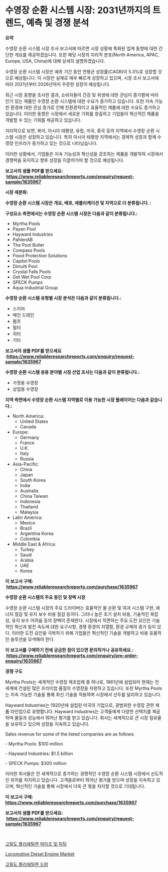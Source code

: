 <p><h1>수영장 순환 시스템 시장: 2031년까지의 트렌드, 예측 및 경쟁 분석</h1></p><p><strong>요약</strong></p>
<p><p>수영장 순환 시스템 시장 조사 보고서에 따르면 시장 상황에 특화된 업계 동향에 대한 간단한 개요를 제공하겠습니다. 또한 해당 시장의 지리적 분포(North America, APAC, Europe, USA, China)에 대해 상세히 설명하겠습니다.</p><p>수영장 순환 시스템 시장은 예측 기간 동안 연평균 성장률(CAGR)이 5.3%로 성장할 것으로 예상됩니다. 이 시장은 실제로 매우 빠르게 성장하고 있으며, 시장 조사 보고서에 따라 2021년부터 2026년까지 꾸준한 성장이 예상됩니다.</p><p>최근 시장 동향을 조사한 결과, 소비자들이 건강 및 위생에 대한 관심이 증가함에 따라 인기 있는 제품인 수영장 순환 시스템에 대한 수요가 증가하고 있습니다. 또한 지속 가능한 환경에 대한 관심 증가로 인해 친환경적이고 효율적인 제품에 대한 수요도 증가하고 있습니다. 이러한 동향은 시장에서 새로운 기회를 창출하고 기업들이 혁신적인 제품을 개발할 수 있는 기회를 제공하고 있습니다.</p><p>지리적으로 보면, 북미, 아시아 태평양, 유럽, 미국, 중국 등의 지역에서 수영장 순환 시스템 시장은 성장하고 있습니다. 특히 아시아 태평양 지역에서는 경제적 성장과 함께 수영장 인프라가 증가하고 있는 것으로 나타났습니다.</p><p>이러한 상황에서, 기업들은 지속 가능성과 혁신성을 강조하는 제품을 개발하여 시장에서 경쟁력을 유지하고 향후 성장을 이끌어가야 할 것으로 예상됩니다.</p></p>
<p><strong>보고서의 샘플 PDF를 받으세요: &nbsp;<a href="https://www.reliableresearchreports.com/enquiry/request-sample/1635967">https://www.reliableresearchreports.com/enquiry/request-sample/1635967</a></strong></p>
<p><strong>시장 세분화:</strong></p>
<p><strong> 수영장 순환 시스템 시장은 개요, 배포, 애플리케이션 및 지역으로 더 분류됩니다. :</strong></p>
<p><strong>구성요소 측면에서는 수영장 순환 시스템 시장은 다음과 같이 분류됩니다.:</strong></p>
<p><ul><li>Myrtha Pools</li><li>Payan Pool</li><li>Hayward Industries</li><li>PahlenAB</li><li>The Pool Butler</li><li>Compass Pools</li><li>Flood Protection Solutions</li><li>Capitol Pools</li><li>Dimulti Pool</li><li>Crystal Falls Pools</li><li>Get Wet Pool Corp</li><li>SPECK Pumps</li><li>Aqua Industrial Group</li></ul></p>
<p><strong> 수영장 순환 시스템 유형별 시장 분석은 다음과 같이 분류됩니다.:</strong></p>
<p><ul><li>스키머</li><li>메인 드레인</li><li>펌프</li><li>필터</li><li>히터</li><li>기타</li></ul></p>
<p><strong>보고서의 샘플 PDF를 받으세요 :<a href="https://www.reliableresearchreports.com/enquiry/request-sample/1635967">https://www.reliableresearchreports.com/enquiry/request-sample/1635967</a></strong></p>
<p><strong> 수영장 순환 시스템 응용 분야별 시장 산업 조사는 다음과 같이 분류됩니다.:</strong></p>
<p><ul><li>가정용 수영장</li><li>상업용 수영장</li></ul></p>
<p><strong>지역 측면에서 수영장 순환 시스템 지역별로 이용 가능한 시장 플레이어는 다음과 같습니다.:</strong></p>
<p><ul>
    <li>
        North America:
        <ul>
            <li>United States</li>
            <li>Canada</li>
        </ul>
    </li>
    <li>
        Europe:
        <ul>
            <li>Germany</li>
            <li>France</li>
            <li>U.K.</li>
            <li>Italy</li>
            <li>Russia</li>
        </ul>
    </li>
    <li>
        Asia-Pacific:
        <ul>
            <li>China</li>
            <li>Japan</li>
            <li>South Korea</li>
            <li>India</li>
            <li>Australia</li>
            <li>China Taiwan</li>
            <li>Indonesia</li>
            <li>Thailand</li>
            <li>Malaysia</li>
        </ul>
    </li>
    <li>
        Latin America:
        <ul>
            <li>Mexico</li>
            <li>Brazil</li>
            <li>Argentina Korea</li>
            <li>Colombia</li>
        </ul>
    </li>
    <li>
        Middle East & Africa:
        <ul>
            <li>Turkey</li>
            <li>Saudi</li>
            <li>Arabia</li>
            <li>UAE</li>
            <li>Korea</li>
        </ul>
    </li>
    </ul></p>
<p><strong>이 보고서 구매: &nbsp;<a href="https://www.reliableresearchreports.com/purchase/1635967">https://www.reliableresearchreports.com/purchase/1635967</a></strong></p>
<p><strong>수영장 순환 시스템의 주요 동인 및 장벽 시장</strong></p>
<p><p>수영장 순환 시스템 시장의 주요 드라이버는 효율적인 물 순환 및 여과 시스템 구현, 에너지 절감 및 유지 보수 비용 절감 등이다. 그러나 높은 초기 설치 비용, 기술적인 복잡성, 유지 보수 어려움 등의 장벽이 존재한다. 시장에서 직면하는 주요 도전 요인은 기술적인 혁신과 발전 속도에 대한 요구사항, 경쟁 환경의 치열함, 환경 규제의 증가 등이 있다. 이러한 도전 요인을 극복하기 위해 기업들은 혁신적인 기술을 개발하고 비용 효율적인 솔루션을 모색해야 한다.</p></p>
<p><strong>이 보고서를 구매하기 전에 궁금한 점이 있으면 문의하거나 공유하세요.: &nbsp;<a href="https://www.reliableresearchreports.com/enquiry/pre-order-enquiry/1635967">https://www.reliableresearchreports.com/enquiry/pre-order-enquiry/1635967</a></strong></p>
<p><strong>경쟁 구도</strong></p>
<p><p>Myrtha Pools는 세계적인 수영장 제조업체 중 하나로, 1961년에 설립되어 현재는 전 세계에 건설된 많은 프리미엄 품질의 수영장을 자랑하고 있습니다. 또한 Myrtha Pools는 지속 가능한 기술을 통해 최신 기술을 적용하며 시장에서 선두를 달리하고 있습니다.</p><p>Hayward Industries는 1920년에 설립된 미국의 기업으로, 광범위한 수영장 관련 제품 라인업으로 유명합니다. Hayward Industries는 고객들에게 다양한 선택지를 제공하며 품질과 성능에서 뛰어난 평가를 받고 있습니다. 회사는 세계적으로 큰 시장 점유율을 보유하고 있으며 성장을 지속하고 있습니다.</p><p>Sales revenue for some of the listed companies are as follows:</p><p>- Myrtha Pools: $100 million</p><p>- Hayward Industries: $1.5 billion</p><p>- SPECK Pumps: $300 million</p><p>이러한 회사들은 전 세계적으로 증가하는 경쟁적인 수영장 순환 시스템 시장에서 선도적인 위치를 차지하고 있습니다. 고객들로부터 뛰어난 평가를 받으며 성장을 지속하고 있으며, 혁신적인 기술을 통해 시장에서 더욱 큰 몫을 차지할 것으로 기대됩니다.</p></p>
<p><strong>이 보고서 구매: &nbsp; <a href="https://www.reliableresearchreports.com/purchase/1635967">https://www.reliableresearchreports.com/purchase/1635967</a></strong></p>
<p><strong>보고서의 샘플 PDF를 받으세요: &nbsp;<a href="https://www.reliableresearchreports.com/enquiry/request-sample/1635967">https://www.reliableresearchreports.com/enquiry/request-sample/1635967</a></strong><strong></strong></p>
<p>&nbsp;</p>
<p><p><a href="https://medium.com/@angelardelean202220221/hdpe-%ED%8C%8C%EC%9D%B4%ED%94%84-%EB%B0%8F-%ED%94%BC%ED%8C%85-%EC%8B%9C%EC%9E%A5-%EC%84%B1%EA%B3%B5%EC%A0%81%EC%9D%B8-%EB%B9%84%EC%A6%88%EB%8B%88%EC%8A%A4-%EC%A0%84%EB%9E%B5%EC%9D%98-%ED%95%B5%EC%8B%AC-%EC%9A%94%EC%86%8C-2031%EB%85%84%EA%B9%8C%EC%A7%80-%EC%98%88%EC%B8%A1-cd9171159fe9">고밀도 폴리에틸렌 파이프 및 피팅</a></p><p><a href="https://view.publitas.com/reportprime-1/locomotive-diesel-engine-market-size-growth-and-forecast-from-2024-2031/">Locomotive Diesel Engine Market</a></p><p><a href="https://medium.com/@giovanileannon/hdpe-%EB%93%9C%EB%9F%BC-%EC%8B%9C%EC%9E%A5-%EC%9D%B8%EC%82%AC%EC%9D%B4%ED%8A%B8-%EC%8B%9C%EC%9E%A5-%EB%8F%99%ED%96%A5-%EC%84%B1%EC%9E%A5-2024%EB%85%84%EB%B6%80%ED%84%B0-2031%EB%85%84%EA%B9%8C%EC%A7%80-%EC%98%88%EC%B8%A1%EB%90%9C-%EA%B2%83-ef2caf688138">고밀도 폴리에틸렌 드럼</a></p></p>